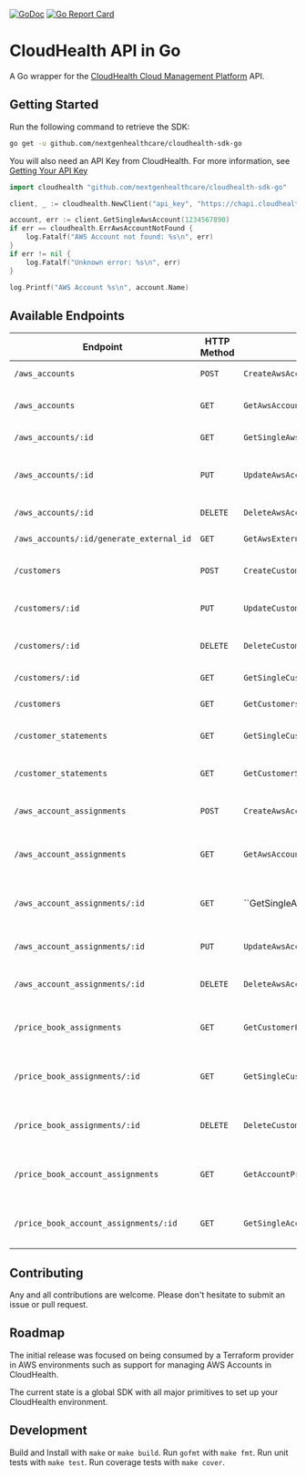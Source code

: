 [![GoDoc](http://img.shields.io/badge/godoc-reference-blue.svg)](https://godoc.org/github.com/nextgenhealthcare/cloudhealth-sdk-go)
[![Go Report Card](https://goreportcard.com/badge/github.com/nextgenhealthcare/cloudhealth-sdk-go)](https://goreportcard.com/report/github.com/nextgenhealthcare/cloudhealth-sdk-go)

# CloudHealth API in Go

A Go wrapper for the [CloudHealth Cloud Management Platform](https://www.cloudhealthtech.com/) API.

## Getting Started

Run the following command to retrieve the SDK:

```bash
go get -u github.com/nextgenhealthcare/cloudhealth-sdk-go
```

You will also need an API Key from CloudHealth. For more information, see [Getting Your API Key](http://apidocs.cloudhealthtech.com/#documentation_getting-your-api-key)

```go
import cloudhealth "github.com/nextgenhealthcare/cloudhealth-sdk-go"

client, _ := cloudhealth.NewClient("api_key", "https://chapi.cloudhealthtech.com/v1/")

account, err := client.GetSingleAwsAccount(1234567890)
if err == cloudhealth.ErrAwsAccountNotFound {
	log.Fatalf("AWS Account not found: %s\n", err)
}
if err != nil {
	log.Fatalf("Unknown error: %s\n", err)
}

log.Printf("AWS Account %s\n", account.Name)
```

## Available Endpoints

| Endpoint | HTTP Method | SDK Method | Description | Status |
| -- | -- | -- | -- | -- |
| `/aws_accounts` | `POST` | `CreateAwsAccount()` | Enable AWS Account | :heavy_check_mark: |
| `/aws_accounts` | `GET` | `GetAwsAccounts()` | AWS Accounts in CloudHealth  | :heavy_check_mark: |
| `/aws_accounts/:id` | `GET` | `GetSingleAwsAccount()` | Single AWS Account | :heavy_check_mark: |
| `/aws_accounts/:id` | `PUT` | `UpdateAwsAccount()` | Update Existing AWS Account | :heavy_check_mark: |
| `/aws_accounts/:id` | `DELETE` | `DeleteAwsAccount()` | Delete AWS Account | :heavy_check_mark: |
| `/aws_accounts/:id/generate_external_id` | `GET` | `GetAwsExternalID()` | Get External ID | :heavy_check_mark: |
| `/customers` | `POST` | `CreateCustomer()` | Create Partner Customer  | :heavy_check_mark: |
| `/customers/:id` | `PUT` | `UpdateCustomer()` | Modify Existing Customer | :heavy_check_mark:  |
| `/customers/:id` | `DELETE` | `DeleteCustomer` | Delete Existing Customer  | :heavy_check_mark: |
| `/customers/:id` | `GET` | `GetSingleCustomer()` | Get Single Customer | :heavy_check_mark: |
| `/customers` | `GET` | `GetCustomers` | Get All Customers | :heavy_check_mark: |
| `/customer_statements` | `GET` | `GetSingleCustomerStatements()` | Statement for Single Customer | :heavy_check_mark: |
| `/customer_statements` | `GET` | `GetCustomerStatements()` | Statements for All Customers | :heavy_check_mark: |
| `/aws_account_assignments` | `POST` | `CreateAwsAccountAssignment()` | Create AWS Account Assignment | :heavy_check_mark: |
| `/aws_account_assignments` | `GET` | `GetAwsAccountAssignments()` | Read All AWS Account Assignments | :heavy_check_mark: |
| `/aws_account_assignments/:id` | `GET` | ``GetSingleAwsAccountAssignment()` | Read Single AWS Account Assignment | :heavy_check_mark: |
| `/aws_account_assignments/:id` | `PUT` | `UpdateAwsAccountAssignment()` | Update AWS Account Assignment | :heavy_check_mark:  |
| `/aws_account_assignments/:id` | `DELETE` | `DeleteAwsAccountAssignment()` | Delete AWS Account Assignment | :heavy_check_mark: |
| `/price_book_assignments` | `GET` | `GetCustomerPriceBookAssignments()` | Read all Customer Price Book Assignments | :heavy_check_mark: |
| `/price_book_assignments/:id` | `GET` | `GetSingleCustomerPriceBookAssignment()` | Read Single Customer Price Book Assignment | :heavy_check_mark: |
| `/price_book_assignments/:id` | `DELETE` | `DeleteCustomerPriceBookAssignment()` | Delete Customer Price Book Assignment | :heavy_check_mark: |
| `/price_book_account_assignments` | `GET` | `GetAccountPriceBookAssignments()` | Read all Account Price Book Assignments | :heavy_check_mark: |
| `/price_book_account_assignments/:id` | `GET` | `GetSingleAccountPriceBookAssignment()` | Read Single Account Price Book Assignment | :heavy_check_mark: |

## Contributing

Any and all contributions are welcome. Please don't hesitate to submit an issue or pull request.

## Roadmap

The initial release was focused on being consumed by a Terraform provider in AWS environments such as support for managing AWS Accounts in CloudHealth.

The current state is a global SDK with all major primitives to set up your CloudHealth environment.

## Development

Build and Install with `make` or `make build`.
Run `gofmt` with `make fmt`.
Run unit tests with `make test`.
Run coverage tests with `make cover`.
